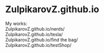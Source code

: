 # ZulpikarovZ.github.io
My works:  
ZulpikarovZ.github.io/nerds/  
ZulpikarovZ.github.io/tesla/  
ZulpikarovZ.github.io/find the bag/  
ZulpikarovZ.github.io/testShop/
